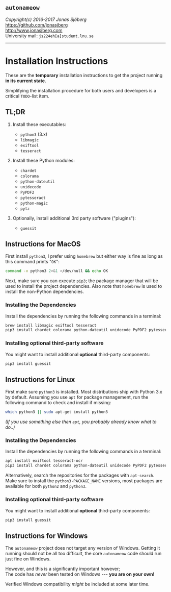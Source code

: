 `autonameow`
------------
*Copyright(c) 2016-2017 Jonas Sjöberg*  
<https://github.com/jonasjberg>  
<http://www.jonasjberg.com>  
University mail: `js224eh[a]student.lnu.se`  

--------------------------------------------------------------------------------


Installation Instructions
=========================
These are the __temporary__ installation instructions to get the project
running __in its current state__.  

Simplifying the installation procedure for both users and developers is a
critical `TODO`-list item.

TL;DR
-----

1. Install these executables:

    * `python3` (3.x)
    * `libmagic`
    * `exiftool`
    * `tesseract`

2. Install these Python modules:

    * `chardet`
    * `colorama`
    * `python-dateutil`
    * `unidecode`
    * `PyPDF2`
    * `pytesseract`
    * `python-magic`
    * `pytz`


3. Optionally, install additional 3rd party software ("plugins"):

    * `guessit`


Instructions for MacOS
----------------------
First install `python3`, I prefer using `homebrew` but either way is fine as
long as this command prints "`OK`":

```bash
command -v python3 2>&1 >/dev/null && echo OK
```

Next, make sure you can execute `pip3`; the package manager that will be used
to install the project dependencies. Also note that `homebrew` is used to
install the non-Python dependencies.

### Installing the Dependencies
Install the dependencies by running the following commands in a terminal:

```bash
brew install libmagic exiftool tesseract
pip3 install chardet colorama python-dateutil unidecode PyPDF2 pytesseract python-magic pytz
```

### Installing __optional__ third-party software
You might want to install additional __optional__ third-party components:

```bash
pip3 install guessit
```


Instructions for Linux
----------------------
First make sure `python3` is installed. Most distributions ship with Python 3.x
by default. Assuming you use `apt` for package management, run the following
command to check and install if missing:

```bash
which python3 || sudo apt-get install python3
```

*(If you use something else then `apt`, you probably already know what to do..)*

### Installing the Dependencies
Install the dependencies by running the following commands in a terminal:

```bash
apt install exiftool tesseract-ocr
pip3 install chardet colorama python-dateutil unidecode PyPDF2 pytesseract python-magic pytz
```

Alternatively, search the repositories for the packages with `apt-search`.
Make sure to install the `python3-PACKAGE_NAME` versions, most packages are
available for both `python2` and `python3`.

### Installing __optional__ third-party software
You might want to install additional __optional__ third-party components:

```bash
pip3 install guessit
```


Instructions for Windows
------------------------
The `autonameow` project does not target any version of Windows.  Getting it
running should not be all too difficult, the core `autonameow` code should run
just fine on Windows.

However, and this is a significantly important however;  
The code has *never* been tested on Windows --- __you are on your own!__


Verified Windows compatibility *might* be included at some later time.
